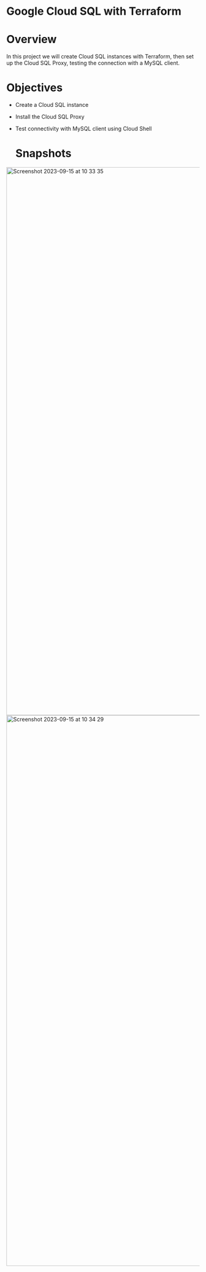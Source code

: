 # Google Cloud SQL with Terraform

# Overview
In this project we will create Cloud SQL instances with Terraform, then set up the Cloud SQL Proxy, testing the connection with a MySQL client.

# Objectives

- Create a Cloud SQL instance
- Install the Cloud SQL Proxy
- Test connectivity with MySQL client using Cloud Shell

  # Snapshots
  
<img width="1427" alt="Screenshot 2023-09-15 at 10 33 35" src="https://github.com/redjules/Google-Cloud-SQL-with-Terraform/assets/106017493/2ab7a3ac-9f88-48b0-be6e-ba7431d4bcca">

<img width="1434" alt="Screenshot 2023-09-15 at 10 34 29" src="https://github.com/redjules/Google-Cloud-SQL-with-Terraform/assets/106017493/739336a8-b3a7-4ae4-95a6-a4461e66727f">


